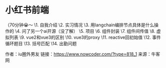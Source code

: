 # 小红书前端

（70分钟😭～
\1. 自我介绍
\2. 实习情况
\3. 用langchain编排节点具体是什么操作的
\4. 问了另一个ai开源（没了解）
\5. 项目
\6. 组件封装
\7. 组件间传值
\8. 虚拟列表
\9. vue2和vue3的区别
\10. vue3的proxy
\11. reactive回初始值
\12. 事件循环题目
\13. 括号匹配
\14. 出勤问题



作者：iu圈外男友
链接：https://www.nowcoder.com/?type=818_1
来源：牛客网